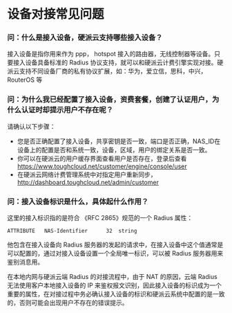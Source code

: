 # 设备对接常见问题

### 问：什么是接入设备，硬派云支持哪些接入设备？

接入设备是指你用来作为 ppp， hotspot 接入的路由器，无线控制器等设备。只要接入设备具备标准的 Radius 协议支持，就可以和硬派云计费引擎实现对接。硬派云支持不同设备厂商的私有协议扩展，如：华为，爱立信，思科，中兴，RouterOS 等

### 问：为什么我已经配置了接入设备，资费套餐，创建了认证用户，为什么认证时却提示用户不存在呢？

请确认以下步骤：

- 您是否正确配置了接入设备，共享密钥是否一致，端口是否正确，NAS_ID在设备上的配置是否和系统一致，设备，区域，用户的绑定关系是否一致。
- 你可以在硬派云的用户缓存界面查看用户是否存在，登录后查看 https://www.toughcloud.net/customer/engine/console/user
- 在硬派云网络计费管理系统中对指定用户重新同步，http://dashboard.toughcloud.net/admin/customer

### 问：接入设备标识是什么，具体起什么作用？

这里的接入标识指的是符合 《RFC 2865》规范的一个 Radius 属性：

    ATTRIBUTE   NAS-Identifier      32  string

他包含在接入设备向 Radius 服务器的发起的请求中，在接入设备中这个值通常是可以配置的，通过对接入设备设置一个全局唯一标识，可以被 Radius 服务器用来鉴别消息用。

在本地内网与硬派云端 Radius 的对接流程中，由于 NAT 的原因，云端 Radius 无法使用客户本地接入设备的 IP 来鉴权报文识别，因此接入设备的标识成为一个重要的属性，在对接过程中务必确认接入设备的标识和硬派云系统中配置的是一致的，否则可能会出现用户不存在的错误提示。


